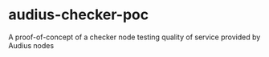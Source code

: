 # audius-checker-poc
A proof-of-concept of a checker node testing quality of service provided by Audius nodes
